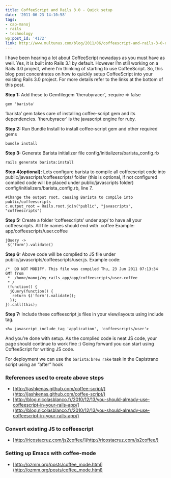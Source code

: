 ```yaml
---
title: CoffeeScript and Rails 3.0 - Quick setup
date: '2011-06-23 14:10:58'
tags:
- cap-manoj
- rails
- technology
wp:post_id: '4172'
link: http://www.multunus.com/blog/2011/06/coffeescript-and-rails-3-0-quick-setup/
---
```


I have been hearing a lot about CoffeeScript nowadays as you must have as well. Yes, it is built into Rails 3.1 by default. However I’m still working on a Rails 3.0 project, where I’m thinking of starting to use CoffeeScript. So, this blog post concentrates on how to quickly setup CoffeeScript into your existing Rails 3.0 project. For more details refer to the links at the bottom of this post.

**Step 1:** Add these to Gemfilegem 'therubyracer', :require => false

```
gem 'barista'
```

‘barista’ gem takes care of installing coffee-script gem and its dependencies. ‘therubyracer’ is the javascript engine for ruby.

**Step 2:** Run Bundle Install to install coffee-script gem and other required gems

```
bundle install
```

**Step 3:** Generate Barista initializer file config/initializers/barista_config.rb

```
rails generate barista:install
```

**Step 4(optional):** Lets configure barista to compile all coffeescript code into public/javascripts/coffeescripts/ folder (this is optional, if not configured compiled code will be placed under public/javascripts folder) config/initializers/barista_config.rb, line 7.

```
#Change the output root, causing Barista to compile into public/coffeescripts
c.output_root = Rails.root.join("public", "javascripts", "coffeescripts")
```

**Step 5:** Create a folder ‘coffeescripts’ under app/ to have all your coffeescripts. All file names should end with .coffee
Example: app/coffeescripts/user.coffee

```
jQuery ->
 $('form').validate()
```

**Step 6:** Above code will be complied to JS file under public/javascripts/coffeescripts/user.js. Example code:

```
/*  DO NOT MODIFY. This file was compiled Thu, 23 Jun 2011 07:13:34 GMT from
 *  /home/manoj/my_rails_app/app/coffeescripts/user.coffee
 * /
 (function() {
  jQuery(function() {
   return $('form').validate();
  });
}).call(this);
```

**Step 7:** Include these coffeescript js files in your view/layouts using include tag.

```
<%= javascript_include_tag 'application', 'coffeescripts/user'>
```

And you’re done with setup. As the complied code is neat JS code, your page should continue to work fine :) Going forward you can start using CoffeeScript for writing JS code.

For deployment we can use the `barista:brew rake` task in the Capistrano script using an “after” hook


### References used to create above steps

- [http://jashkenas.github.com/coffee-script/](http://jashkenas.github.com/coffee-script/)
- [http://blog.nicolasblanco.fr/2010/12/13/you-should-already-use-coffeescript-in-your-rails-app/](http://blog.nicolasblanco.fr/2010/12/13/you-should-already-use-coffeescript-in-your-rails-app/)


### Convert existing JS to coffeescript

- [http://ricostacruz.com/js2coffee/](http://ricostacruz.com/js2coffee/)


### Setting up Emacs with coffee-mode

- [http://ozmm.org/posts/coffee_mode.html](http://ozmm.org/posts/coffee_mode.html)

